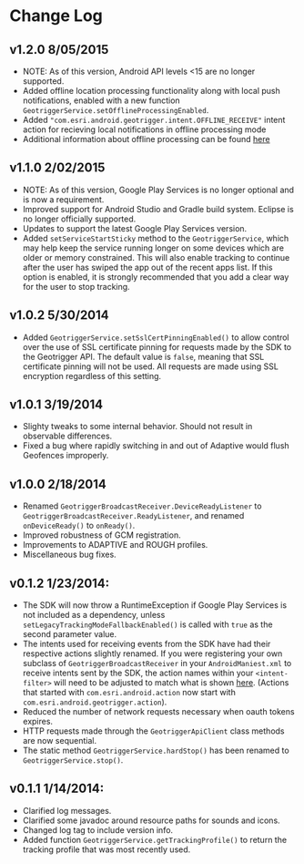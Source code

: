 # Change Log

## v1.2.0 8/05/2015

* NOTE: As of this version, Android API levels <15 are no longer supported.
* Added offline location processing functionality along with local push notifications, enabled with a new function `GeotriggerService.setOfflineProcessingEnabled`.
* Added `"com.esri.android.geotrigger.intent.OFFLINE_RECEIVE"` intent action for recieving local notifications in offline processing mode
* Additional information about offline processing can be found [here][offline-triggers-doc]

## v1.1.0 2/02/2015

* NOTE: As of this version, Google Play Services is no longer optional and is now a requirement.
* Improved support for Android Studio and Gradle build system. Eclipse is no longer officially supported.
* Updates to support the latest Google Play Services version.
* Added `setServiceStartSticky` method to the `GeotriggerService`, which may help keep the service running longer on some devices which are older or memory constrained. This will also enable tracking to continue after the user has swiped the app out of the recent apps list. If this option is enabled, it is strongly recommended that you add a clear way for the user to stop tracking.

## v1.0.2 5/30/2014

* Added `GeotriggerService.setSslCertPinningEnabled()` to allow control over the use of SSL certificate pinning for requests made by the SDK to the Geotrigger API. The default value is `false`, meaning that SSL certificate pinning will not be used. All requests are made using SSL encryption regardless of this setting.

## v1.0.1 3/19/2014

* Slighty tweaks to some internal behavior. Should not result in observable differences.
* Fixed a bug where rapidly switching in and out of Adaptive would flush Geofences improperly.

## v1.0.0 2/18/2014

* Renamed `GeotriggerBroadcastReceiver.DeviceReadyListener` to `GeotriggerBroadcastReceiver.ReadyListener`, and renamed `onDeviceReady()` to `onReady()`.
* Improved robustness of GCM registration.
* Improvements to ADAPTIVE and ROUGH profiles.
* Miscellaneous bug fixes.

## v0.1.2 1/23/2014:

* The SDK will now throw a RuntimeException if Google Play Services is not included as a dependency, unless `setLegacyTrackingModeFallbackEnabled()` is called with `true` as the second parameter value.
* The intents used for receiving events from the SDK have had their respective actions slightly renamed. If you were registering your own subclass of `GeotriggerBroadcastReceiver` in your `AndroidManiest.xml` to receive intents sent by the SDK, the action names within your `<intent-filter>` will need to be adjusted to match what is shown [here][handling-events-doc]. (Actions that started with `com.esri.android.action` now start with `com.esri.android.geotrigger.action`).
* Reduced the number of network requests necessary when oauth tokens expires.
* HTTP requests made through the `GeotriggerApiClient` class methods are now sequential.
* The static method `GeotriggerService.hardStop()` has been renamed to `GeotriggerService.stop()`.

## v0.1.1 1/14/2014:

* Clarified log messages.
* Clarified some javadoc around resource paths for sounds and icons.
* Changed log tag to include version info.
* Added function `GeotriggerService.getTrackingProfile()` to return the tracking profile that was most recently used.

[handling-events-doc]: https://developers.arcgis.com/en/geotrigger-service/guide/android-handling-events/
[offline-triggers-doc]: https://developers.arcgis.com/en/geotrigger-service/guide/android-offline-triggers/
